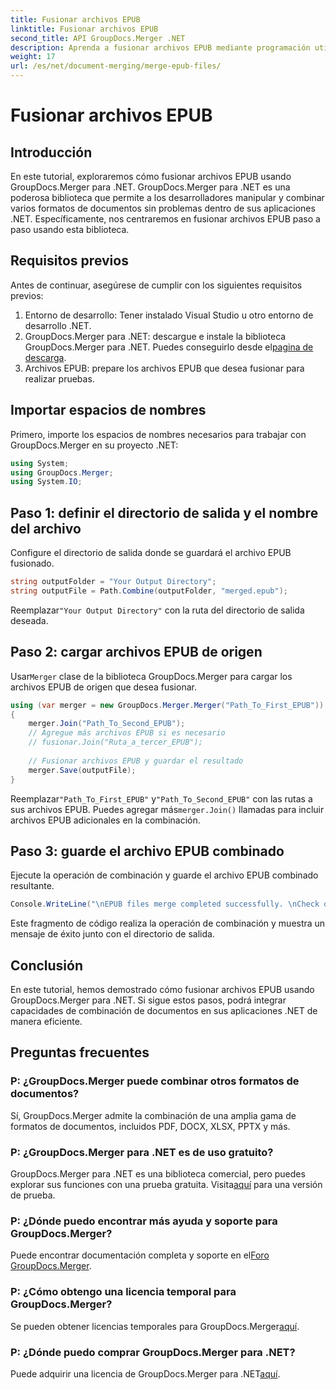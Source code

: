 ```yaml
---
title: Fusionar archivos EPUB
linktitle: Fusionar archivos EPUB
second_title: API GroupDocs.Merger .NET
description: Aprenda a fusionar archivos EPUB mediante programación utilizando GroupDocs.Merger para .NET. Sigue nuestro tutorial paso a paso.
weight: 17
url: /es/net/document-merging/merge-epub-files/
---
```


# Fusionar archivos EPUB

## Introducción
En este tutorial, exploraremos cómo fusionar archivos EPUB usando GroupDocs.Merger para .NET. GroupDocs.Merger para .NET es una poderosa biblioteca que permite a los desarrolladores manipular y combinar varios formatos de documentos sin problemas dentro de sus aplicaciones .NET. Específicamente, nos centraremos en fusionar archivos EPUB paso a paso usando esta biblioteca.
## Requisitos previos
Antes de continuar, asegúrese de cumplir con los siguientes requisitos previos:
1. Entorno de desarrollo: Tener instalado Visual Studio u otro entorno de desarrollo .NET.
2.  GroupDocs.Merger para .NET: descargue e instale la biblioteca GroupDocs.Merger para .NET. Puedes conseguirlo desde el[pagina de descarga](https://releases.groupdocs.com/merger/net/).
3. Archivos EPUB: prepare los archivos EPUB que desea fusionar para realizar pruebas.

## Importar espacios de nombres
Primero, importe los espacios de nombres necesarios para trabajar con GroupDocs.Merger en su proyecto .NET:
```csharp
using System; 
using GroupDocs.Merger;
using System.IO;
```
## Paso 1: definir el directorio de salida y el nombre del archivo
Configure el directorio de salida donde se guardará el archivo EPUB fusionado.
```csharp
string outputFolder = "Your Output Directory";
string outputFile = Path.Combine(outputFolder, "merged.epub");
```
 Reemplazar`"Your Output Directory"` con la ruta del directorio de salida deseada.
## Paso 2: cargar archivos EPUB de origen
 Usar`Merger` clase de la biblioteca GroupDocs.Merger para cargar los archivos EPUB de origen que desea fusionar.
```csharp
using (var merger = new GroupDocs.Merger.Merger("Path_To_First_EPUB"))
{
    merger.Join("Path_To_Second_EPUB");
    // Agregue más archivos EPUB si es necesario
    // fusionar.Join("Ruta_a_tercer_EPUB");
    
    // Fusionar archivos EPUB y guardar el resultado
    merger.Save(outputFile);
}
```
 Reemplazar`"Path_To_First_EPUB"` y`"Path_To_Second_EPUB"` con las rutas a sus archivos EPUB. Puedes agregar más`merger.Join()` llamadas para incluir archivos EPUB adicionales en la combinación.
## Paso 3: guarde el archivo EPUB combinado
Ejecute la operación de combinación y guarde el archivo EPUB combinado resultante.
```csharp
Console.WriteLine("\nEPUB files merge completed successfully. \nCheck output in {0}", outputFolder);
```
Este fragmento de código realiza la operación de combinación y muestra un mensaje de éxito junto con el directorio de salida.

## Conclusión
En este tutorial, hemos demostrado cómo fusionar archivos EPUB usando GroupDocs.Merger para .NET. Si sigue estos pasos, podrá integrar capacidades de combinación de documentos en sus aplicaciones .NET de manera eficiente.

## Preguntas frecuentes
### P: ¿GroupDocs.Merger puede combinar otros formatos de documentos?
Sí, GroupDocs.Merger admite la combinación de una amplia gama de formatos de documentos, incluidos PDF, DOCX, XLSX, PPTX y más.
### P: ¿GroupDocs.Merger para .NET es de uso gratuito?
 GroupDocs.Merger para .NET es una biblioteca comercial, pero puedes explorar sus funciones con una prueba gratuita. Visita[aquí](https://releases.groupdocs.com/) para una versión de prueba.
### P: ¿Dónde puedo encontrar más ayuda y soporte para GroupDocs.Merger?
 Puede encontrar documentación completa y soporte en el[Foro GroupDocs.Merger](https://forum.groupdocs.com/c/merger/32).
### P: ¿Cómo obtengo una licencia temporal para GroupDocs.Merger?
 Se pueden obtener licencias temporales para GroupDocs.Merger[aquí](https://purchase.groupdocs.com/temporary-license/).
### P: ¿Dónde puedo comprar GroupDocs.Merger para .NET?
 Puede adquirir una licencia de GroupDocs.Merger para .NET[aquí](https://purchase.groupdocs.com/buy).